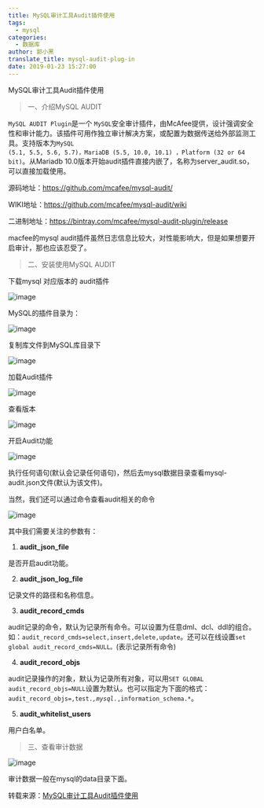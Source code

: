 ```yaml
---
title: MySQL审计工具Audit插件使用
tags:
  - mysql
categories:
  - 数据库
author: 郭小黑
translate_title: mysql-audit-plug-in
date: 2019-01-23 15:27:00
---
```



MySQL审计工具Audit插件使用

> 一、介绍MySQL AUDIT

<code>MySQL AUDIT Plugin</code>是一个 <code>MySQL</code>安全审计插件，由McAfee提供，设计强调安全性和审计能力。该插件可用作独立审计解决方案，或配置为数据传送给外部监测工具。支持版本为<code>MySQL (5.1, 5.5, 5.6, 5.7)，MariaDB (5.5, 10.0, 10.1) ，Platform (32 or 64 bit)</code>。从Mariadb 10.0版本开始audit插件直接内嵌了，名称为server_audit.so，可以直接加载使用。

<!--more-->

源码地址：https://github.com/mcafee/mysql-audit/

WIKI地址：https://github.com/mcafee/mysql-audit/wiki

二进制地址：https://bintray.com/mcafee/mysql-audit-plugin/release

macfee的mysql audit插件虽然日志信息比较大，对性能影响大，但是如果想要开启审计，那也应该忍受了。



> 二、安装使用MySQL AUDIT

下载mysql 对应版本的 audit插件



![image](https://note.youdao.com/yws/api/personal/file/BBD312E0F3A84E0990C698D12D119837?method=download&shareKey=9d685b7c499e382dc08f5c815318cf52)


MySQL的插件目录为：

![image](https://note.youdao.com/yws/api/personal/file/01833155B9034D8F803784A12A36A930?method=download&shareKey=2c6daf0a68fcaf4d1626899db08e39cd)


复制库文件到MySQL库目录下

![image](https://note.youdao.com/yws/api/personal/file/3A7A1480CE3141039115B7DBB9AA717E?method=download&shareKey=5c1315d09e58c68272a14b1de0cc4ad1)



加载Audit插件

![image](https://note.youdao.com/yws/api/personal/file/941D88EF075743528B45782F8C89D4B9?method=download&shareKey=168b806d7fe7a35d15e884abd23cc94a)


查看版本


![image](https://note.youdao.com/yws/api/personal/file/0930F778B9774D7D88C31250B2941744?method=download&shareKey=accef686f2a8fe820a2f0d26468fa461)




开启Audit功能



![image](https://note.youdao.com/yws/api/personal/file/91247DDD2FD542D1BC3D471BD1BB8F49?method=download&shareKey=fa5cbbec764af4b91c336631e01b5b91)


执行任何语句(默认会记录任何语句)，然后去mysql数据目录查看mysql-audit.json文件(默认为该文件)。

当然，我们还可以通过命令查看audit相关的命令

![image](https://note.youdao.com/yws/api/personal/file/FD61736BFC774630A6AA751A19A468C3?method=download&shareKey=a957738d87f2119e6f1efaf6e74ca3b1)


其中我们需要关注的参数有：

1. **audit_json_file**

是否开启audit功能。

2. **audit_json_log_file**

记录文件的路径和名称信息。

3. **audit_record_cmds**

audit记录的命令，默认为记录所有命令。可以设置为任意dml、dcl、ddl的组合。如：<code>audit_record_cmds=select,insert,delete,update</code>。还可以在线设置<code>set global audit_record_cmds=NULL。</code>(表示记录所有命令)

4. **audit_record_objs**

audit记录操作的对象，默认为记录所有对象，可以用<code>SET GLOBAL audit_record_objs=NULL</code>设置为默认。也可以指定为下面的格式：<code>audit_record_objs=,test.*,mysql.*,information_schema.*</code>。

5. **audit_whitelist_users**

用户白名单。



> 三、查看审计数据

![image](https://note.youdao.com/yws/api/personal/file/100658DE828447A6A5DDB4C908254DA2?method=download&shareKey=c5743ebf90144dc512eea9d51dceaa42)


审计数据一般在mysql的data目录下面。


转载来源：[MySQL审计工具Audit插件使用](http://www.ywnds.com/?p=7992)


